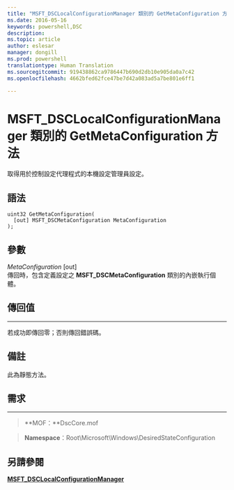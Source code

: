 ```yaml
---
title: "MSFT_DSCLocalConfigurationManager 類別的 GetMetaConfiguration 方法"
ms.date: 2016-05-16
keywords: powershell,DSC
description: 
ms.topic: article
author: eslesar
manager: dongill
ms.prod: powershell
translationtype: Human Translation
ms.sourcegitcommit: 919438862ca9786447b690d2db10e905da0a7c42
ms.openlocfilehash: 4662bfed62fce47be7d42a083ad5a7be801e6ff1

---
```



# MSFT_DSCLocalConfigurationManager 類別的 GetMetaConfiguration 方法

取得用於控制設定代理程式的本機設定管理員設定。

語法
------

```mof
uint32 GetMetaConfiguration(
  [out] MSFT_DSCMetaConfiguration MetaConfiguration
);
```

參數
----------

*MetaConfiguration* \[out\]  
傳回時，包含定義設定之 **MSFT_DSCMetaConfiguration** 類別的內嵌執行個體。

## 傳回值
------------

若成功即傳回零；否則傳回錯誤碼。

## 備註

此為靜態方法。

## 需求
------------
>**MOF：**DscCore.mof

>**Namespace**：Root\Microsoft\Windows\DesiredStateConfiguration


## 另請參閱


[**MSFT_DSCLocalConfigurationManager**](msft-dsclocalconfigurationmanager.md)


 

 






<!--HONumber=Jun16_HO4-->


